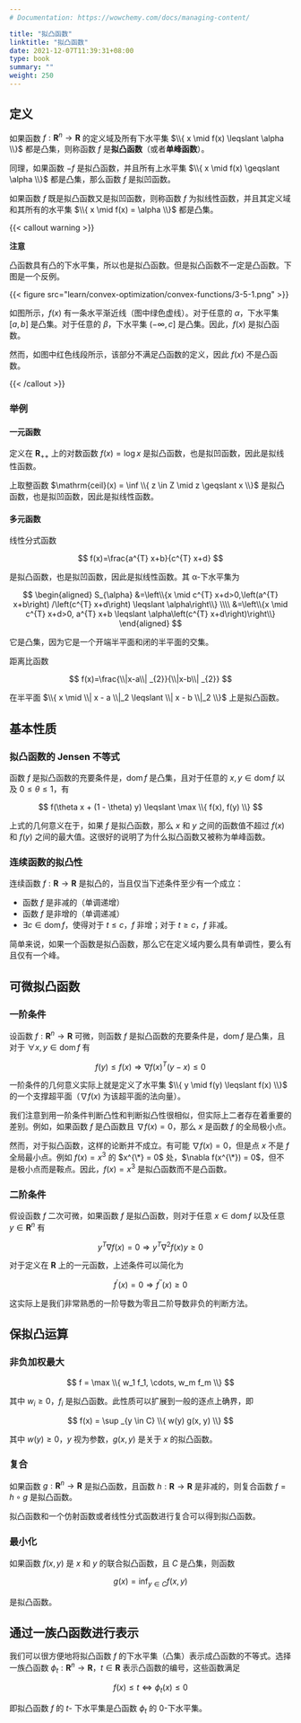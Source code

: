 ```yaml
---
# Documentation: https://wowchemy.com/docs/managing-content/

title: "拟凸函数"
linktitle: "拟凸函数"
date: 2021-12-07T11:39:31+08:00
type: book
summary: ""
weight: 250
---
```


<!--more-->

## 定义

如果函数 $f: \mathbf{R}^n \rightarrow \mathbf{R}$ 的定义域及所有下水平集 $\\{ x \mid f(x) \leqslant \alpha \\}$ 都是凸集，则称函数 $f$ 是**拟凸函数**（或者**单峰函数**）。

同理，如果函数 $-f$ 是拟凸函数，并且所有上水平集 $\\{ x \mid f(x) \geqslant \alpha \\}$ 都是凸集，那么函数 $f$ 是拟凹函数。

如果函数 $f$ 既是拟凸函数又是拟凹函数，则称函数 $f$ 为拟线性函数，并且其定义域和其所有的水平集 $\\{ x \mid f(x) = \alpha \\}$ 都是凸集。

{{< callout warning >}}

**注意**

凸函数具有凸的下水平集，所以也是拟凸函数。但是拟凸函数不一定是凸函数。下图是一个反例。


{{< figure src="learn/convex-optimization/convex-functions/3-5-1.png" >}}

如图所示，$f(x)$ 有一条水平渐近线（图中绿色虚线）。对于任意的 $\alpha$，下水平集 $[a, b]$ 是凸集。对于任意的 $\beta$，下水平集 $(-\infty, c]$ 是凸集。因此，$f(x)$ 是拟凸函数。

然而，如图中红色线段所示，该部分不满足凸函数的定义，因此 $f(x)$ 不是凸函数。

{{< /callout >}}

### 举例

#### 一元函数

定义在 $\mathbf{R}_{++}$ 上的对数函数 $f(x) = \log x$ 是拟凸函数，也是拟凹函数，因此是拟线性函数。

上取整函数 $\mathrm{ceil}(x) = \inf \\{ z \in Z \mid z \geqslant x \\}$ 是拟凸函数，也是拟凹函数，因此是拟线性函数。

#### 多元函数

线性分式函数

$$
f(x)=\frac{a^{T} x+b}{c^{T} x+d}
$$

是拟凸函数，也是拟凹函数，因此是拟线性函数。其 α-下水平集为

$$
\begin{aligned}
S_{\alpha} &=\left\\{x \mid c^{T} x+d>0,\left(a^{T} x+b\right) /\left(c^{T} x+d\right) \leqslant \alpha\right\\} \\\\
&=\left\\{x \mid c^{T} x+d>0, a^{T} x+b \leqslant \alpha\left(c^{T} x+d\right)\right\\}
\end{aligned}
$$

它是凸集，因为它是一个开端半平面和闭的半平面的交集。

距离比函数

$$
f(x)=\frac{\\|x-a\\| _{2}}{\\|x-b\\| _{2}}
$$

在半平面 $\\{ x \mid \\| x - a \\|_2 \leqslant \\| x - b \\|_2 \\}$ 上是拟凸函数。

## 基本性质

### 拟凸函数的 Jensen 不等式

函数 $f$ 是拟凸函数的充要条件是，$\operatorname{dom} f$ 是凸集，且对于任意的 $x, y \in \operatorname{dom} f$ 以及 $0 \leqslant \theta \leqslant 1$，有

$$
f(\theta x + (1 - \theta) y) \leqslant \max \\{ f(x), f(y) \\}
$$

上式的几何意义在于，如果 $f$ 是拟凸函数，那么 $x$ 和 $y$ 之间的函数值不超过 $f(x)$ 和 $f(y)$ 之间的最大值。这很好的说明了为什么拟凸函数又被称为单峰函数。

### 连续函数的拟凸性

连续函数 $f: \mathbf{R} \rightarrow \mathbf{R}$ 是拟凸的，当且仅当下述条件至少有一个成立：

- 函数 $f$ 是非减的（单调递增）
- 函数 $f$ 是非增的（单调递减）
- $\exists c \in \operatorname{dom} f$，使得对于 $t \leqslant c$，$f$ 非增；对于 $t \geqslant c$，$f$ 非减。

简单来说，如果一个函数是拟凸函数，那么它在定义域内要么具有单调性，要么有且仅有一个峰。

## 可微拟凸函数

### 一阶条件

设函数 $f: \mathbf{R}^n \rightarrow \mathbf{R}$ 可微，则函数 $f$ 是拟凸函数的充要条件是，$\operatorname{dom} f$ 是凸集，且对于 $\forall x, y \in \operatorname{dom} f$ 有

$$
f(y) \leqslant f(x) \Longrightarrow \nabla f(x)^{T}(y-x) \leqslant 0
$$

一阶条件的几何意义实际上就是定义了水平集 $\\{ y \mid f(y) \leqslant f(x) \\}$ 的一个支撑超平面（$\nabla f(x)$ 为该超平面的法向量）。

我们注意到用一阶条件判断凸性和判断拟凸性很相似，但实际上二者存在着重要的差别。例如，如果函数 $f$ 是凸函数且 $\nabla f(x) = 0$，那么 $x$ 是函数 $f$ 的全局极小点。

然而，对于拟凸函数，这样的论断并不成立。有可能 $\nabla f(x) = 0$，但是点 $x$ 不是 $f$ 全局最小点。例如 $f(x) = x^3$ 的 $x^{\*} = 0$ 处，$\nabla f(x^{\*}) = 0$，但不是极小点而是鞍点。因此，$f(x) = x^3$ 是拟凸函数而不是凸函数。

### 二阶条件

假设函数 $f$ 二次可微，如果函数 $f$ 是拟凸函数，则对于任意 $x \in \operatorname{dom} f$ 以及任意 $y \in \mathbf{R}^n$ 有

$$
y^{T} \nabla f(x)=0 \Longrightarrow y^{T} \nabla^{2} f(x) y \geqslant 0
$$

对于定义在 $\mathbf{R}$ 上的一元函数，上述条件可以简化为

$$
f^{\prime} (x) = 0 \Longrightarrow f^{\prime \prime} (x) \geqslant 0
$$

这实际上是我们非常熟悉的一阶导数为零且二阶导数非负的判断方法。

## 保拟凸运算

### 非负加权最大

$$
f = \max \\{ w_1 f_1, \cdots, w_m f_m \\}
$$

其中 $w_i \geqslant 0$，$f_i$ 是拟凸函数。此性质可以扩展到一般的逐点上确界，即

$$
f(x) = \sup _{y \in C} \\{ w(y) g(x, y) \\}
$$

其中 $w(y) \geqslant 0$，$y$ 视为参数，$g(x, y)$ 是关于 $x$ 的拟凸函数。

### 复合

如果函数 $g: \mathbf{R}^n \rightarrow \mathbf{R}$ 是拟凸函数，且函数 $h: \mathbf{R} \rightarrow \mathbf{R}$ 是非减的，则复合函数 $f = h \circ g$ 是拟凸函数。

拟凸函数和一个仿射函数或者线性分式函数进行复合可以得到拟凸函数。

### 最小化

如果函数 $f(x, y)$ 是 $x$ 和 $y$ 的联合拟凸函数，且 $C$ 是凸集，则函数

$$
g(x) = \inf _{y \in C} f(x, y)
$$

是拟凸函数。

## 通过一族凸函数进行表示

我们可以很方便地将拟凸函数 $f$ 的下水平集（凸集）表示成凸函数的不等式。选择一族凸函数 $\phi_t: \mathbf{R}^n \rightarrow \mathbf{R}$，$t \in \mathbf{R}$ 表示凸函数的编号，这些函数满足

$$
f(x) \leqslant t \Longleftrightarrow \phi_{t}(x) \leqslant 0
$$

即拟凸函数 $f$ 的 $t$- 下水平集是凸函数 $\phi_t$ 的 $0$-下水平集。